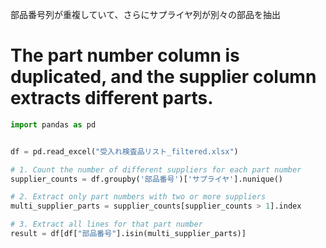 
部品番号列が重複していて、さらにサプライヤ列が別々の部品を抽出

# The part number column is duplicated, and the supplier column extracts different parts.
```python
import pandas as pd


df = pd.read_excel("受入れ検査品リスト_filtered.xlsx")

# 1. Count the number of different suppliers for each part number
supplier_counts = df.groupby('部品番号')['サプライヤ'].nunique()

# 2. Extract only part numbers with two or more suppliers
multi_supplier_parts = supplier_counts[supplier_counts > 1].index

# 3. Extract all lines for that part number
result = df[df["部品番号"].isin(multi_supplier_parts)]
```
